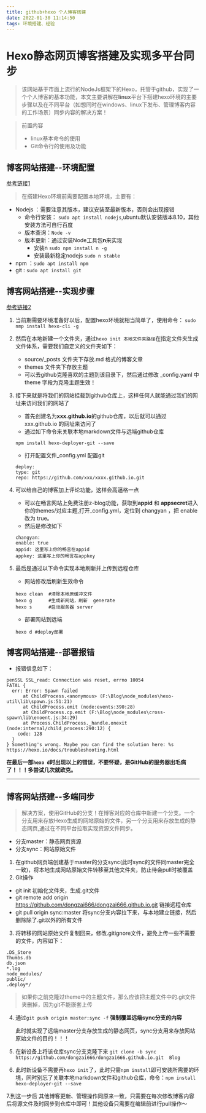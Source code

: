 ```yaml
---
title: github+hexo 个人博客搭建
date: 2022-01-30 11:14:50
tags: 环境搭建、经验
---
```


# Hexo静态网页博客搭建及实现多平台同步

> 该网站基于市面上流行的NodeJs框架下的Hexo，托管于github，实现了一个个人博客的基本功能，本文主要讲解在**linux**平台下搭建hexo环境的主要步骤以及在不同平台（如想同时在windows、linux下发布、管理博客内容的工作场景）同步内容的解决方案！

> 前置内容
> * linux基本命令的使用
> * Git命令行的使用及功能

<!--more-->

## 博客网站搭建--环境配置

[参考链接1](https://zhuanlan.zhihu.com/p/108094987)
> 在搭建Hexo环境前需要配置本地环境，主要有：

* Nodejs  ：需要注意其版本，建议安装至最新版本，否则会出现报错
    * 命令行安装： `sudo apt install nodejs`,ubuntu默认安装版本8.10，其他安装方法可自行百度
    * 版本查询：`Node -v`
    * 版本更新：通过安装Node工具包**n**来实现
        * 安装n `sudo npm install n -g`
        * 安装最新稳定nodejs `sudo n stable`
* npm  ：`sudo apt install npm`
* git  : `sudo apt install git`

## 博客网站搭建--实现步骤
[参考链接2](https://zhuanlan.zhihu.com/p/115153910)

1. 当前期需要环境准备好以后，配置hexo环境就相当简单了，使用命令： `sudo nmp install hexo-cli -g`
2. 然后在本地新建一个文件夹，通过`hexo init 本地文件夹路径`在指定文件夹生成文件体系，需要我们自定义的文件夹如下：
    * source/_posts 文件夹下存放.md 格式的博客文章
    * themes 文件夹下存放主题
    * 可以去github克隆喜欢的主题到该目录下，然后通过修改 _config.yaml 中 theme 字段为克隆主题生效！

3. 接下来就是将我们的网站挂载到github仓库上，这样任何人就能通过我们的网址来访问我们的网站了
    * 首先创建名为**xxx.github.io**的github仓库，以后就可以通过 xxx.github.io 的网址来访问了
    * 通过如下命令来关联本地markdown文件与远端github仓库
    ```
    npm install hexo-deployer-git --save
    ```
    * 打开配置文件_config.yml 配置git
    ```
    deploy:
    type: git
    repo: https://github.com/xxx/xxxx.github.io.git
    ```

4. 可以给自己的博客加上评论功能，这样会高逼格一点
    * 可以在畅言网站上免费注册z-blog功能，获取到**appid** 和 **appsecret**进入你的themes/对应主题,打开_config.yml，定位到 changyan ，把 enable 改为 true。
    * 然后是修改如下
    ```
    changyan:
    enable: true
    appid: 这里写上你的畅言在appid
    appkey: 这里写上你的畅言在appkey
    ```
5. 最后是通过以下命令实现本地刷新并上传到远程仓库

    * 网站修改后刷新生效命令
    ```
    hexo clean  #清除本地原缓冲文件 
    hexo g      #生成新网站，刷新  generate
    hexo s      #启动服务器 server
    ```
    * 部署网站到远端

    ```
    hexo d #deploy部署
    ```
## 博客网站搭建--部署报错
* 报错信息如下：
```
penSSL SSL_read: Connection was reset, errno 10054
FATAL {
  err: Error: Spawn failed
      at ChildProcess.<anonymous> (F:\Blog\node_modules\hexo-util\lib\spawn.js:51:21)
      at ChildProcess.emit (node:events:390:28)
      at ChildProcess.cp.emit (F:\Blog\node_modules\cross-spawn\lib\enoent.js:34:29)
      at Process.ChildProcess._handle.onexit (node:internal/child_process:290:12) {
    code: 128
  }
} Something's wrong. Maybe you can find the solution here: %s https://hexo.io/docs/troubleshooting.html
```
**在最后一部`hexo d`时出现以上的错误，不要怀疑，是GitHub的服务器出毛病了！！！多尝试几次就欧克。**


***
## 博客网站搭建--多端同步

> 解决方案，使用GitHub的分支！在博客对应的仓库中新建一个分支。一个分支用来存放Hexo生成的网站原始的文件，另一个分支用来存放生成的静态网页,通过在不同平台拉取实现资源文件同步。
* 分支master：静态网页资源
* 分支sync：网站原始文件


1. 在github网页端创建基于master的分支sync(此时sync的文件同master完全一致)，将本地生成网站原始文件转移至其他文件夹，防止待会pull时被覆盖
2. Git操作
  *  git init 初始化文件夹，生成.git文件
  *  git remote add origin https://github.com/dongzai666/dongzai666.github.io.git  链接远程仓库
  *  git pull origin sync:master 将sync分支内容拉下来，与本地建立链接，然后删除除了.git以外的所有文件

3. 将转移的网站原始文件复制回来，修改.gitignore文件，避免上传一些不需要的文件，内容如下：

  ```
  .DS_Store
  Thumbs.db
  db.json
  *.log
  node_modules/
  public/
  .deploy*/
  ```
> 如果你之前克隆过theme中的主题文件，那么应该把主题文件中的.git文件夹删掉，因为git不能嵌套上传

4. 通过`git push origin master:sync -f`
    **强制覆盖远端sync分支的内容**

    此时就实现了远端master分支存放生成的静态网页，sync分支用来存放网站原始文件的目的！！！

5. 在新设备上将该仓库sync分支克隆下来 `git clone -b sync      https://github.com/dongzai666/dongzai666.github.io.git  Blog`    
   
6. 此时新设备不需要再`hexo init`了，此时只需`npm install`即可安装所需要的环境，同时别忘了关联本地markdown文件和github仓库，命令：`npm install hexo-deployer-git --save`

7.到这一步后 其他博客更新、管理操作同原来一致，只需要在每次修改博客内容后将源文件及时同步到仓库中即可！其他设备只需要在编辑前进行pull操作～